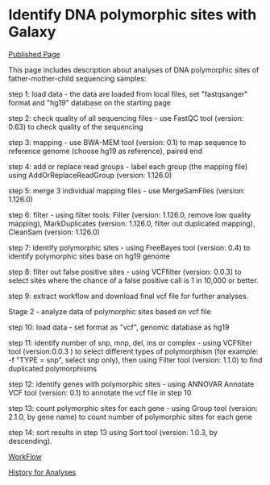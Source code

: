 # Identify DNA polymorphic sites with Galaxy

[Published Page]( https://usegalaxy.org/u/coursera/p/genomic-data-science-with-galaxyidentify-polymorphic-sites)

This page includes description about analyses of DNA polymorphic sites of father-mother-child sequencing samples:

step 1: load data - the data are loaded from local files, set "fastqsanger" format and "hg19" database on the starting page

step 2: check quality of all sequencing files - use FastQC tool (version: 0.63) to check quality of the sequencing

step 3: mapping - use BWA-MEM tool (version: 0.1) to map sequence to reference genome (choose hg19 as reference), paired end

step 4: add or replace read groups - label each group (the mapping file) using AddOrReplaceReadGroup (version: 1.126.0)

step 5: merge 3 individual mapping files - use MergeSamFiles (version: 1.126.0)

step 6: filter - using filter tools: Filter (version: 1.126.0, remove low quality mapping), MarkDuplicates (version: 1.126.0, filter out duplicated mapping), CleanSam (version: 1.126.0)

step 7: identify polymorphic sites - using FreeBayes tool (version: 0.4) to identify polymorphic sites base on hg19 genome

step 8: filter out false positive sites - using VCFfilter (version: 0.0.3) to select sites where the chance of a false positive call is 1 in 10,000 or better.

step 9: extract workflow and download final vcf file for further analyses.

Stage 2 - analyze data of polymorphic sites based on vcf file

step 10: load data - set format as "vcf", genomic database as hg19

step 11: identify number of snp, mnp, del, ins or complex - using VCFfilter tool (version:0.0.3 ) to select different types of polymorphism (for example: -f "TYPE = snp", select snp only), then using Filter tool (version: 1.1.0) to find duplicated polymorphisms

step 12: identify genes with polymorphic sites - using ANNOVAR Annotate VCF tool (version: 0.1) to annotate the  vcf file in step 10

step 13: count polymorphic sites for each gene - using Group tool (version: 2.1.0, by gene name) to count number of polymorphic sites for each gene

step 14: sort results in step 13 using Sort tool (version: 1.0.3, by descending).

[WorkFlow](https://usegalaxy.org/workflow/display_by_username_and_slug?username=coursera&slug=workflow-constructed-from-history-genomic-data-science-with-galaxy-project---completed)

[History for Analyses](https://usegalaxy.org/u/coursera/h/workflow-constructed-from-history-genomic-data-science-with-galaxy-project---completed)
